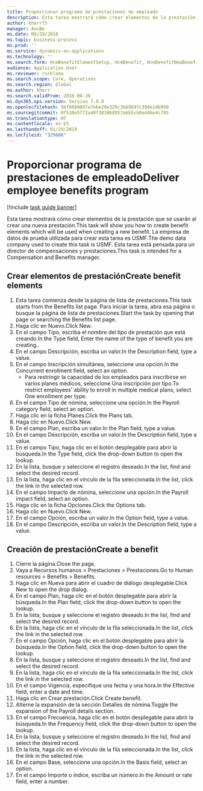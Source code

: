 ```yaml
---
title: Proporcionar programa de prestaciones de empleado
description: Esta tarea mostrará cómo crear elementos de la prestación que se usarán al crear una nueva prestación.
author: kherr75
manager: AnnBe
ms.date: 08/29/2018
ms.topic: business-process
ms.prod: ''
ms.service: dynamics-ax-applications
ms.technology: ''
ms.search.form: HcmBenefitElementSetup, HcmBenefit, HcmBenefitNewBenefit, HcmBenefitPlanLookup
audience: Application User
ms.reviewer: rschloma
ms.search.scope: Core, Operations
ms.search.region: Global
ms.author: kherr
ms.search.validFrom: 2016-06-30
ms.dyn365.ops.version: Version 7.0.0
ms.openlocfilehash: 5bf886086fe7ebe20e329c3b69697c390e1db998
ms.sourcegitcommit: 0f530e5f72a40f383868957a6b5cb0e446e4c795
ms.translationtype: HT
ms.contentlocale: es-ES
ms.lasthandoff: 01/29/2019
ms.locfileid: "329606"
---
```

# <a name="deliver-employee-benefits-program"></a><span data-ttu-id="2e0d0-103">Proporcionar programa de prestaciones de empleado</span><span class="sxs-lookup"><span data-stu-id="2e0d0-103">Deliver employee benefits program</span></span>

[!include [task guide banner](../../includes/task-guide-banner.md)]

<span data-ttu-id="2e0d0-104">Esta tarea mostrará cómo crear elementos de la prestación que se usarán al crear una nueva prestación.</span><span class="sxs-lookup"><span data-stu-id="2e0d0-104">This task will show you how to create benefit elements which will be used when creating a new benefit.</span></span> <span data-ttu-id="2e0d0-105">La empresa de datos de prueba utilizada para crear esta tarea es USMF.</span><span class="sxs-lookup"><span data-stu-id="2e0d0-105">The demo data company used to create this task is USMF.</span></span> <span data-ttu-id="2e0d0-106">Esta tarea está pensada para un director de compensaciones y prestaciones.</span><span class="sxs-lookup"><span data-stu-id="2e0d0-106">This task is intended for a Compensation and Benefits manager.</span></span>


## <a name="create-benefit-elements"></a><span data-ttu-id="2e0d0-107">Crear elementos de prestación</span><span class="sxs-lookup"><span data-stu-id="2e0d0-107">Create benefit elements</span></span>
1. <span data-ttu-id="2e0d0-108">Esta tarea comienza desde la página de lista de prestaciones.</span><span class="sxs-lookup"><span data-stu-id="2e0d0-108">This task starts from the Benefits list page.</span></span> <span data-ttu-id="2e0d0-109">Para iniciar la tarea, abra esa página o busque la página de lista de prestaciones.</span><span class="sxs-lookup"><span data-stu-id="2e0d0-109">Start the task by opening that page or searching the Benefits list page.</span></span>
2. <span data-ttu-id="2e0d0-110">Haga clic en Nuevo.</span><span class="sxs-lookup"><span data-stu-id="2e0d0-110">Click New.</span></span>
3. <span data-ttu-id="2e0d0-111">En el campo Tipo, escriba el nombre del tipo de prestación que está creando.</span><span class="sxs-lookup"><span data-stu-id="2e0d0-111">In the Type field, Enter the name of the type of benefit you are creating..</span></span>
4. <span data-ttu-id="2e0d0-112">En el campo Descripción, escriba un valor.</span><span class="sxs-lookup"><span data-stu-id="2e0d0-112">In the Description field, type a value.</span></span>
5. <span data-ttu-id="2e0d0-113">En el campo Inscripción simultánea, seleccione una opción.</span><span class="sxs-lookup"><span data-stu-id="2e0d0-113">In the Concurrent enrollment field, select an option.</span></span>
    * <span data-ttu-id="2e0d0-114">Para restringir la capacidad de los empleados para inscribirse en varios planes médicos, seleccione Una inscripción por tipo.</span><span class="sxs-lookup"><span data-stu-id="2e0d0-114">To restrict employees' ability to enroll in multiple medical plans, select One enrollment per type.</span></span>  
6. <span data-ttu-id="2e0d0-115">En el campo Tipo de nómina, seleccione una opción.</span><span class="sxs-lookup"><span data-stu-id="2e0d0-115">In the Payroll category field, select an option.</span></span>
7. <span data-ttu-id="2e0d0-116">Haga clic en la ficha Planes.</span><span class="sxs-lookup"><span data-stu-id="2e0d0-116">Click the Plans tab.</span></span>
8. <span data-ttu-id="2e0d0-117">Haga clic en Nuevo.</span><span class="sxs-lookup"><span data-stu-id="2e0d0-117">Click New.</span></span>
9. <span data-ttu-id="2e0d0-118">En el campo Plan, escriba un valor.</span><span class="sxs-lookup"><span data-stu-id="2e0d0-118">In the Plan field, type a value.</span></span>
10. <span data-ttu-id="2e0d0-119">En el campo Descripción, escriba un valor.</span><span class="sxs-lookup"><span data-stu-id="2e0d0-119">In the Description field, type a value.</span></span>
11. <span data-ttu-id="2e0d0-120">En el campo Tipo, haga clic en el botón desplegable para abrir la búsqueda.</span><span class="sxs-lookup"><span data-stu-id="2e0d0-120">In the Type field, click the drop-down button to open the lookup.</span></span>
12. <span data-ttu-id="2e0d0-121">En la lista, busque y seleccione el registro deseado.</span><span class="sxs-lookup"><span data-stu-id="2e0d0-121">In the list, find and select the desired record.</span></span>
13. <span data-ttu-id="2e0d0-122">En la lista, haga clic en el vínculo de la fila seleccionada.</span><span class="sxs-lookup"><span data-stu-id="2e0d0-122">In the list, click the link in the selected row.</span></span>
14. <span data-ttu-id="2e0d0-123">En el campo Impacto de nómina, seleccione una opción.</span><span class="sxs-lookup"><span data-stu-id="2e0d0-123">In the Payroll impact field, select an option.</span></span>
15. <span data-ttu-id="2e0d0-124">Haga clic en la ficha Opciones.</span><span class="sxs-lookup"><span data-stu-id="2e0d0-124">Click the Options tab.</span></span>
16. <span data-ttu-id="2e0d0-125">Haga clic en Nuevo.</span><span class="sxs-lookup"><span data-stu-id="2e0d0-125">Click New.</span></span>
17. <span data-ttu-id="2e0d0-126">En el campo Opción, escriba un valor.</span><span class="sxs-lookup"><span data-stu-id="2e0d0-126">In the Option field, type a value.</span></span>
18. <span data-ttu-id="2e0d0-127">En el campo Descripción, escriba un valor.</span><span class="sxs-lookup"><span data-stu-id="2e0d0-127">In the Description field, type a value.</span></span>

## <a name="create-a-benefit"></a><span data-ttu-id="2e0d0-128">Creación de prestación</span><span class="sxs-lookup"><span data-stu-id="2e0d0-128">Create a benefit</span></span>
1. <span data-ttu-id="2e0d0-129">Cierre la página.</span><span class="sxs-lookup"><span data-stu-id="2e0d0-129">Close the page.</span></span>
2. <span data-ttu-id="2e0d0-130">Vaya a Recursos humanos > Prestaciones > Prestaciones.</span><span class="sxs-lookup"><span data-stu-id="2e0d0-130">Go to Human resources > Benefits > Benefits.</span></span>
3. <span data-ttu-id="2e0d0-131">Haga clic en Nueva para abrir el cuadro de diálogo desplegable.</span><span class="sxs-lookup"><span data-stu-id="2e0d0-131">Click New to open the drop dialog.</span></span>
4. <span data-ttu-id="2e0d0-132">En el campo Plan, haga clic en el botón desplegable para abrir la búsqueda.</span><span class="sxs-lookup"><span data-stu-id="2e0d0-132">In the Plan field, click the drop-down button to open the lookup.</span></span>
5. <span data-ttu-id="2e0d0-133">En la lista, busque y seleccione el registro deseado.</span><span class="sxs-lookup"><span data-stu-id="2e0d0-133">In the list, find and select the desired record.</span></span>
6. <span data-ttu-id="2e0d0-134">En la lista, haga clic en el vínculo de la fila seleccionada.</span><span class="sxs-lookup"><span data-stu-id="2e0d0-134">In the list, click the link in the selected row.</span></span>
7. <span data-ttu-id="2e0d0-135">En el campo Opción, haga clic en el botón desplegable para abrir la búsqueda.</span><span class="sxs-lookup"><span data-stu-id="2e0d0-135">In the Option field, click the drop-down button to open the lookup.</span></span>
8. <span data-ttu-id="2e0d0-136">En la lista, busque y seleccione el registro deseado.</span><span class="sxs-lookup"><span data-stu-id="2e0d0-136">In the list, find and select the desired record.</span></span>
9. <span data-ttu-id="2e0d0-137">En la lista, haga clic en el vínculo de la fila seleccionada.</span><span class="sxs-lookup"><span data-stu-id="2e0d0-137">In the list, click the link in the selected row.</span></span>
10. <span data-ttu-id="2e0d0-138">En el campo Vigencia, especifique una fecha y una hora.</span><span class="sxs-lookup"><span data-stu-id="2e0d0-138">In the Effective field, enter a date and time.</span></span>
11. <span data-ttu-id="2e0d0-139">Haga clic en Crear prestación.</span><span class="sxs-lookup"><span data-stu-id="2e0d0-139">Click Create benefit.</span></span>
12. <span data-ttu-id="2e0d0-140">Alterne la expansión de la sección Detalles de nómina.</span><span class="sxs-lookup"><span data-stu-id="2e0d0-140">Toggle the expansion of the Payroll details section.</span></span>
13. <span data-ttu-id="2e0d0-141">En el campo Frecuencia, haga clic en el botón desplegable para abrir la búsqueda.</span><span class="sxs-lookup"><span data-stu-id="2e0d0-141">In the Frequency field, click the drop-down button to open the lookup.</span></span>
14. <span data-ttu-id="2e0d0-142">En la lista, busque y seleccione el registro deseado.</span><span class="sxs-lookup"><span data-stu-id="2e0d0-142">In the list, find and select the desired record.</span></span>
15. <span data-ttu-id="2e0d0-143">En la lista, haga clic en el vínculo de la fila seleccionada.</span><span class="sxs-lookup"><span data-stu-id="2e0d0-143">In the list, click the link in the selected row.</span></span>
16. <span data-ttu-id="2e0d0-144">En el campo Base, seleccione una opción.</span><span class="sxs-lookup"><span data-stu-id="2e0d0-144">In the Basis field, select an option.</span></span>
17. <span data-ttu-id="2e0d0-145">En el campo Importe o índice, escriba un número.</span><span class="sxs-lookup"><span data-stu-id="2e0d0-145">In the Amount or rate field, enter a number.</span></span>

